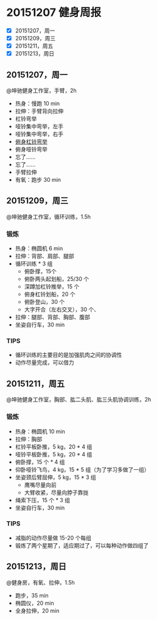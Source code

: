# 20151207 健身周报

- [x] 20151207，周一  
- [x] 20151209，周三  
- [x] 20151211，周五 
- [x] 20151213，周日 

## 20151207，周一

@坤驰健身工作室，手臂，2h

- 热身：慢跑 10 min
- 拉伸：手臂背向拉伸
- 杠铃弯举
- 哑铃集中弯举，左手
- 哑铃集中弯举，右手
- [俯身杠铃弯举](http://www.jirou.com/lian/shangbi/ertouji/5329.html)
- 俯身哑铃弯举
- 忘了……
- 忘了……
- 手臂拉伸
- 有氧：跑步 30 min

## 20151209，周三

@坤驰健身工作室，循环训练，1.5h

### 锻炼

- 热身：椭圆机 6 min
- 拉伸：背部、肩部、腿部
- 循环训练 * 3 组
	+ 俯卧撑，15个
	+ 俯卧两头起划船，25/30 个
	+ 深蹲加杠铃推举，15 个
	+ 俯身杠铃划船，20 个
	+ 俯卧登山，30 个
	+ 大字开合（左右交叉），30 个、
- 拉伸：腿部、背部、胸部、腹部
- 坐姿自行车，30 min

### TIPS

- 循环训练的主要目的是加强肌肉之间的协调性
- 动作尽量完成，可以借力


## 20151211，周五

@坤驰健身工作室，胸部、肱二头肌、肱三头肌协调训练，2h

### 锻炼

- 热身：椭圆机 10 min
- 拉伸：胸部
- 杠铃平板卧推，5 kg，20 * 4 组
- 哑铃平板卧推，5 kg，20 * 4 组
- 俯卧撑，15 个 * 4 组
- 仰卧哑铃飞鸟，4 kg，15 * 5 组（为了学习多做了一组）
- 坐姿颈后臂屈伸，5 kg，15 * 3 组
	+ 鹰嘴尽量向前
	+ 大臂收紧，尽量向脖子靠拢
- 绳索下压，15 个 * 3 组
- 坐姿自行车，30 min


### TIPS

- 减脂的动作尽量做 15-20 个每组
- 锻炼了两个星期了，适应期过了，可以每种动作做四组了



## 20151213，周日

@健身房，有氧、拉伸，1.5h

- 跑步，35 min
- 椭圆仪，20 min
- 全身拉伸，20 min
